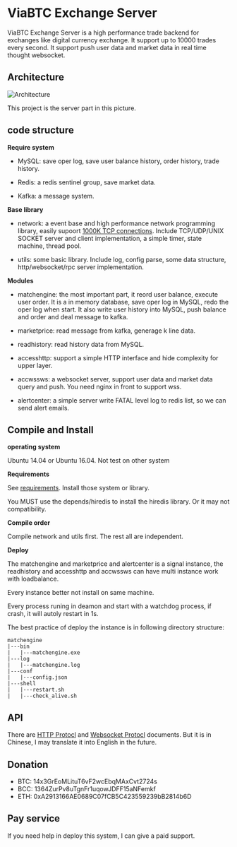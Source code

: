 # ViaBTC Exchange Server

ViaBTC Exchange Server is a high performance trade backend for exchanges like digital currency exchange. It support up to 10000 trades every second. It support push user data and market data in real time thought websocket.

## Architecture

![Architecture](https://user-images.githubusercontent.com/1209350/30948274-4e463044-a441-11e7-881b-b50ab903ed65.jpg)

This project is the server part in this picture.

## code structure

**Require system**

* MySQL: save oper log, save user balance history, order history, trade history.

* Redis: a redis sentinel group, save market data.

* Kafka: a message system. 

**Base library**

* network: a event base and high performance network programming library, easily supoort [1000K TCP connections](http://www.kegel.com/c10k.html). Include TCP/UDP/UNIX SOCKET server and client implementation, a simple timer, state machine, thread pool. 

* utils: some basic library. Include log, config parse, some data structure, http/websocket/rpc server implementation.

**Modules**

* matchengine: the most important part, it reord user balance, execute user order. It is a in memory database, save oper log in MySQL, redo the oper log when start. It also write user history into MySQL, push balance and order and deal message to kafka.

* marketprice: read message from kafka, generage k line data.

* readhistory: read history data from MySQL.

* accesshttp: support a simple HTTP interface and hide complexity for upper layer.

* accwssws: a websocket server, support user data and market data query and push. You need nginx in front to support wss.

* alertcenter: a simple server write FATAL level log to redis list, so we can send alert emails.

## Compile and Install

**operating system**

Ubuntu 14.04 or Ubuntu 16.04. Not test on other system

**Requirements**

See [requirements](https://github.com/viabtc/viabtc_exchange_server/wiki/requirements). Install those system or library.

You MUST use the depends/hiredis to install the hiredis library. Or it may not compatibility.

**Compile order**

Compile network and utils first. The rest all are independent.

**Deploy**

The matchengine and marketprice and alertcenter is a signal instance, the readhistory and accesshttp and accwssws can have multi instance work with loadbalance.

Every instance better not install on same machine.

Every process runing in deamon and start with a watchdog process, if crash, it will autoly restart in 1s. 

The best practice of deploy the instance is in following directory structure:

```
matchengine
|---bin
|   |---matchengine.exe
|---log
|   |---matchengine.log
|---conf
|   |---config.json
|---shell
|   |---restart.sh
|   |---check_alive.sh
```

## API

There are [HTTP Protocl](https://github.com/viabtc/viabtc_exchange_server/wiki/HTTP-Protocol) and [Websocket Protocl](https://github.com/viabtc/viabtc_exchange_server/wiki/WebSocket-Protocol) documents. But it is in Chinese, I may translate it into English in the future.

## Donation

* BTC: 14x3GrEoMLituT6vF2wcEbqMAxCvt2724s
* BCC: 1364ZurPv8uTgnFr1uqowJDFF15aNFemkf
* ETH: 0xA2913166AE0689C07fCB5C423559239bB2814b6D

## Pay service

If you need help in deploy this system, I can give a paid support.
